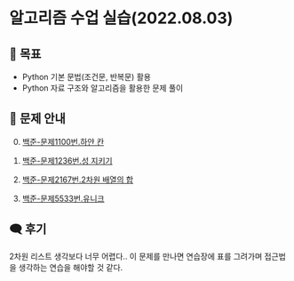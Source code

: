 # 알고리즘 수업 실습(2022.08.03)


## 🎯 목표
- Python 기본 문법(조건문, 반복문) 활용
- Python 자료 구조와 알고리즘을 활용한 문제 풀이


## 📢 문제 안내
0. [백준-문제1100번.하얀 칸](https://www.acmicpc.net/problem/1100)

1. [백준-문제1236번.성 지키기](https://www.acmicpc.net/problem/1236)

2. [백준-문제2167번.2차원 배열의 합](https://www.acmicpc.net/problem/2167)

3. [백준-문제5533번.유니크](https://www.acmicpc.net/problem/5533)



## 🗨 후기
2차원 리스트 생각보다 너무 어렵다..
이 문제를 만나면 연습장에 표를 그려가며 접근법을 생각하는 연습을 해야할 것 같다.
